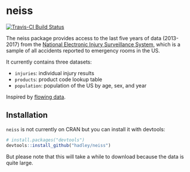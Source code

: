 # neiss

[![Travis-CI Build Status](https://travis-ci.org/hadley/neiss.svg?branch=master)](https://travis-ci.org/hadley/neiss)

The neiss package provides access to the last five years of data (2013-2017) from the [National Electronic Injury Surveillance System](https://www.cpsc.gov/Research--Statistics/NEISS-Injury-Data/), which is a sample of all accidents reported to emergency rooms in the US.

It currently contains three datasets:

* `injuries`: individual injury results
* `products`: product code lookup table
* `population`: population of the US by age, sex, and year

Inspired by [flowing data](http://flowingdata.com/2016/02/09/why-people-visit-the-emergency-room/).

## Installation

`neiss` is not currently on CRAN but you can install it with devtools:

```R
# install.packages("devtools")
devtools::install_github("hadley/neiss")
```

But please note that this will take a while to download because the data is quite large.
